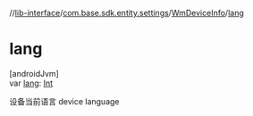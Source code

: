 //[lib-interface](../../../index.md)/[com.base.sdk.entity.settings](../index.md)/[WmDeviceInfo](index.md)/[lang](lang.md)

# lang

[androidJvm]\
var [lang](lang.md): [Int](https://kotlinlang.org/api/latest/jvm/stdlib/kotlin/-int/index.html)

设备当前语言 device language
